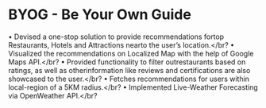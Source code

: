 # BYOG - Be Your Own Guide
• Devised a one-stop solution to provide recommendations fortop Restaurants, Hotels and Attractions nearto the user’s location.</br?
• Visualized the recommendations on Localized Map with the help of Google Maps API.</br?
• Provided functionality to filter outrestaurants based on ratings, as well as otherinformation like reviews and certifications are also showcased to the user.</br?
• Fetches recommendations for users within local-region of a 5KM radius.</br?
• Implemented Live-Weather Forecasting via OpenWeather API.</br?
